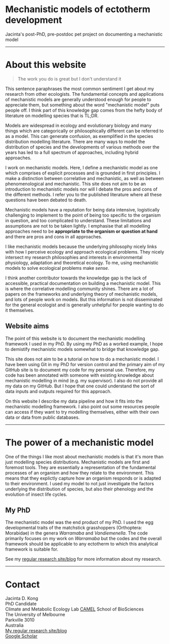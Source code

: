 # Mechanistic models of ectotherm development
Jacinta's post-PhD, pre-postdoc pet project on documenting a mechanistic model

***

# About this website

> The work you do is great but I don't understand it

This sentence paraphrases the most common sentiment I get about my research from other ecologists. The fundamental concepts and applications of mechanistic models are generally understood enough for people to appreciate them, but something about the word "mechanistic model" puts people off. I think part of this knowledge gap comes from the hefty body of literature on modelling species that is TL;DR.

Models are widespread in ecology and evolutionary biology and many things which are categorically or philosophically different can be referred to as a model. This can generate confusion, as exemplified in the species distribution modelling literature. There are many ways to model the distribution of species and the developments of various methods over the years has led to a full spectrum of approaches, including hybrid approaches. 

I work on mechanistic models. Here, I define a mechanistic model as one which comprises of explicit processes and is grounded in first principles. I make a distinction between correlative and mechanistic, as well as between phenomenological and mechanistic. This site does not aim to be an introduction to mechanistic models nor will I debate the pros and cons of the different methods. I refer you to the published literature where all these questions have been debated to death. 

Mechanistic models have a reputation for being data intensive, logistically challenging to implement to the point of being too specific to the organism in question, and too complicated to understand. These limitations and assumptions are not to be taken lightly. I emphasise that all modelling approaches need to be **appropriate to the organism or question at hand** and there are pros and cons in all approaches.

I like mechanistic models because the underlying philosophy nicely links with how I perceive ecology and approach ecological problems. They nicely intersect my research philosophies and interests in environmental physiology, adaptation and theoretical ecology. To me, using mechanistic models to solve ecological problems make *sense*.

I think another contributor towards the knowledge gap is the lack of accessible, practical documentation on building a mechanistic model. This is where the correlative modelling community shines. There are a lot of papers on the frameworks and underlying theory of mechanistic models, and lots of people work on models. But this information is not disseminated for the general ecologist and is generally unhelpful for people wanting to do it themselves.

## Website aims
The point of this website is to document the mechanistic modelling framework I used in my PhD. By using my PhD as a worked example, I hope to demistify mechanistic models somewhat to bridge that knowledge gap.

This site does not aim to be a tutorial on how to do a mechanistic model. I have been using Git in my PhD for version control and the primary aim of my GitHub site is to document my code for my personal use. Therefore, my code has been annotated with someone with existing knowledge about mechanistic modelling in mind (e.g. my supervisor). I also do not provide all my data on my GitHub. But I hope that one could understand the sort of data inputs and outputs required for this approach.

On this website I describe my data pipeline and how it fits into the mechanistic modelling framework. I also point out some resources people can access if they want to try modelling themselves, either with their own data or data from public databases. 

***

# The power of a mechanistic model
One of the things I like most about mechanistic models is that it's more than just modelling species distributions. Mechanistic models are first and foremost tools. They are essentially a representation of the fundamental processes of an organism and how they relate to the environment. This means that they explictly capture how an organism responds or is adapted to their environment. I used my model to not just investigate the factors underlying the distribution of species, but also their phenology and the evolution of insect life cycles.

## My PhD
The mechanistic model was the end product of my PhD. I used the egg developmental traits of the matchstick grasshoppers (Orthoptera: Morabidae) in the genera *Warramaba* and *Vandiemenella*. The code primarily focuses on my work on *Warramaba* but the codes and the overall framework should be applicable to any ectotherm to which this analytical framework is suitable for.

See my [regular research site/blog](https://jacintakongresearch.wordpress.com) for more information about my research. 

***

# Contact
Jacinta D. Kong  
PhD Candidate  
Climate and Metabolic Ecology Lab [CAMEL](https://camelunimelb.wordpress.com)
School of BioSciences   
The University of Melbourne  
Parkville 3010  
Australia  
[My regular research site/blog](https://jacintakongresearch.wordpress.com)   
[Google Scholar](https://scholar.google.com.au/citations?user=EBtRPuwAAAAJ&hl=en&oi=ao)
